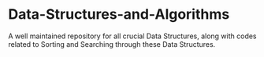 # Data-Structures-and-Algorithms
A well maintained repository for all crucial Data Structures, along with codes related to Sorting and Searching through these Data Structures.
